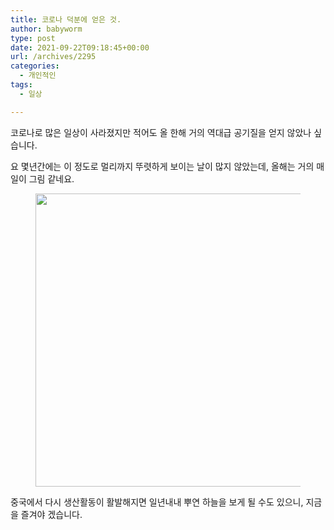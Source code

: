 ```yaml
---
title: 코로나 덕분에 얻은 것.
author: babyworm
type: post
date: 2021-09-22T09:18:45+00:00
url: /archives/2295
categories:
  - 개인적인
tags:
  - 일상

---
```

코로나로 많은 일상이 사라졌지만 적어도 올 한해 거의 역대급 공기질을 얻지 않았나 싶습니다. 

요 몇년간에는 이 정도로 멀리까지 뚜렷하게 보이는 날이 많지 않았는데, 올해는 거의 매일이 그림 같네요.<figure class="wp-block-image size-large">

<img loading="lazy" decoding="async" width="625" height="469" src="https://i0.wp.com/babyworm.net/wordpress/wp-content/uploads/2021/09/20210922_180453.jpg?resize=625%2C469" alt="" class="wp-image-2294" srcset="https://i0.wp.com/babyworm.net/wordpress/wp-content/uploads/2021/09/20210922_180453-scaled.jpg?resize=1024%2C768 1024w, https://i0.wp.com/babyworm.net/wordpress/wp-content/uploads/2021/09/20210922_180453-scaled.jpg?resize=300%2C225 300w, https://i0.wp.com/babyworm.net/wordpress/wp-content/uploads/2021/09/20210922_180453-scaled.jpg?resize=768%2C576 768w, https://i0.wp.com/babyworm.net/wordpress/wp-content/uploads/2021/09/20210922_180453-scaled.jpg?resize=1536%2C1152 1536w, https://i0.wp.com/babyworm.net/wordpress/wp-content/uploads/2021/09/20210922_180453-scaled.jpg?resize=2048%2C1536 2048w, https://i0.wp.com/babyworm.net/wordpress/wp-content/uploads/2021/09/20210922_180453-scaled.jpg?resize=624%2C468 624w, https://i0.wp.com/babyworm.net/wordpress/wp-content/uploads/2021/09/20210922_180453-scaled.jpg?w=1250 1250w, https://i0.wp.com/babyworm.net/wordpress/wp-content/uploads/2021/09/20210922_180453-scaled.jpg?w=1875 1875w" sizes="(max-width: 625px) 100vw, 625px" data-recalc-dims="1" /> </figure> 

중국에서 다시 생산활동이 활발해지면 일년내내 뿌연 하늘을 보게 될 수도 있으니, 지금을 즐겨야 겠습니다.